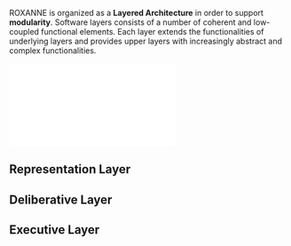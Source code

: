 ROXANNE is organized as a **Layered Architecture** in order to support **modularity**. Software layers consists of a number of coherent and low-coupled functional elements. Each layer extends the functionalities of underlying layers and provides upper layers with increasingly abstract and complex functionalities. 

![Branching](/assets/img/layers.pdf)


## Representation Layer


## Deliberative Layer


## Executive Layer



